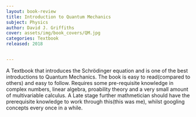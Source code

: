 ```yaml
---
layout: book-review
title: Introduction to Quantum Mechanics
subject: Physics
author: David J. Griffiths
cover: assets/img/book_covers/QM.jpg
categories: Textbook
released: 2018


---
```


A Textbook that introduces the Schrödinger equation and is one of the best introductions to Quantum Mechanics. The book is easy to read(compared to others) and easy to follow. Requires some pre-requisite knowledge in complex numbers, linear algebra, proability theory and a very small amount of multivariable calculus. A Late stage further mathmetician should have the prerequisite knowledge to work through this(this was me), whilst googling concepts every once in a while.
